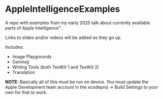 # AppleIntelligenceExamples

A repo with examples from my early 2025 talk about currently available parts of Apple Intelligence™. 

Links to slides and/or videos will be added as they go up. 

Includes: 

- Image Playgrounds
- Genmoji
- Writing Tools (both TextKit 1 and TextKit 2)
- Translation

**NOTE:** Basically all of this must be run on device. You must update the Apple Development team account in the xcodeproj -> Build Settings to your own for that to work. 
